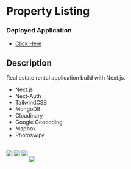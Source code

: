 # Property Listing

### Deployed Application
* [Click Here](https://property-listing-pink.vercel.app/)

## Description
Real estate rental application build with Next.js.

* Next.js
* Next-Auth
* TailwindCSS
* MongoDB
* Cloudinary
* Google Geocoding
* Mapbox
* Photoswipe
  
<br />
<img src='./public/images/screenshot/Screenshot 2024-08-29 at 12.53.46 PM.png' style='margin-bottom: 1rem'>
<img src='./public/images/screenshot/Screenshot 2024-08-29 at 12.59.46 PM.png' style='margin-bottom: 1rem'>
<img src='./public/images/screenshot/Screenshot 2024-08-29 at 1.46.51 PM.png' style='margin-bottom: 1rem'>
<img src='./public/images/screenshot/Screenshot 2024-08-29 at 12.52.51 PM.png'>
